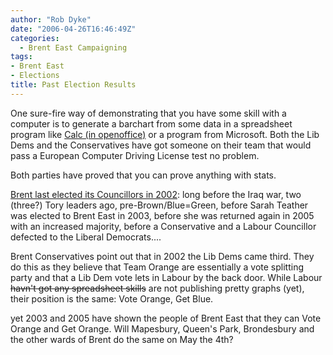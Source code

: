 ```yaml
---
author: "Rob Dyke"
date: "2006-04-26T16:46:49Z"
categories:
  - Brent East Campaigning
tags:
- Brent East
- Elections
title: Past Election Results
---
```

One sure-fire way of demonstrating that you have some skill with a computer is to generate a barchart from some data in a spreadsheet program like [Calc (in openoffice)](http://www.openoffice.org/ "Get it! It's FREE!") or a program from Microsoft. Both the Lib Dems and the Conservatives have got someone on their team that would pass a European Computer Driving License test no problem.

Both parties have proved that you can prove anything with stats.

[Brent last elected its Councillors in 2002](http://www.brent.gov.uk/elections.nsf/0/0cd698b19e0039cf80256ba0003211b5!OpenDocument&#038;ExpandView): long before the Iraq war, two (three?) Tory leaders ago, pre-Brown/Blue=Green, before Sarah Teather was elected to Brent East in 2003, before she was returned again in 2005 with an increased majority, before a Conservative and a Labour Councillor defected to the Liberal Democrats....
  
Brent Conservatives point out that in 2002 the Lib Dems came third. They do this as they believe that Team Orange are essentially a vote splitting party and that a Lib Dem vote lets in Labour by the back door. While Labour <strike>havn't got any spreadsheet skills</strike> are not publishing pretty graphs (yet), their position is the same: Vote Orange, Get Blue.

yet 2003 and 2005 have shown the people of Brent East that they can Vote Orange and Get Orange. Will Mapesbury, Queen's Park, Brondesbury and the other wards of Brent do the same on May the 4th?
